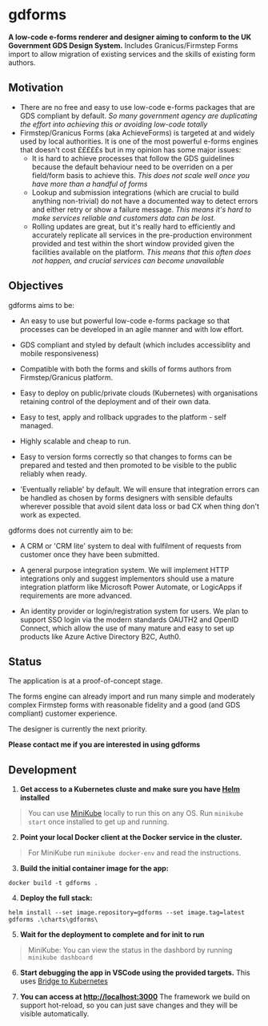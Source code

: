 # gdforms #

**A low-code e-forms renderer and designer aiming to conform to the UK Government GDS Design System.** Includes Granicus/Firmstep Forms import to allow migration of existing services and the skills of existing form authors.

## Motivation ##

- There are no free and easy to use low-code e-forms packages that are GDS compliant by default. *So many government agency are duplicating the effort into achieving this or avoiding low-code totally*
- Firmstep/Granicus Forms (aka AchieveForms) is targeted at and widely used by local authorities. It is one of the most powerful e-forms engines that doesn't cost £££££s but in my opinion has some major issues:
  - It is hard to achieve processes that follow the GDS guidelines because the default behaviour need to be overriden on a per field/form basis to achieve this. *This does not scale well once you have more than a handful of forms*
  - Lookup and submission integrations (which are crucial to build anything non-trivial) do not have a documented way to detect errors and either retry or show a failure message. *This means it's hard to make services reliable and customers data can be lost.*
  - Rolling updates are great, but it's really hard to efficiently and accurately replicate all services in the pre-production environment provided and test within the short window provided given the facilities available on the platform. *This means that this often does not happen, and crucial services can become unavailable*

## Objectives ##

gdforms aims to be:

- An easy to use but powerful low-code e-forms package so that processes can be developed in an agile manner and with low effort.

- GDS compliant and styled by default (which includes accessiblity and mobile responsiveness)

- Compatible with both the forms and skills of forms authors from Firmstep/Granicus platform.

- Easy to deploy on public/private clouds (Kubernetes) with organisations retaining control of the deployment and of their own data.

- Easy to test, apply and rollback upgrades to the platform - self managed.

- Highly scalable and cheap to run.

- Easy to version forms correctly so that changes to forms can be prepared and tested and then promoted to be visible to the public reliably when ready.

- 'Eventually reliable' by default. We will ensure that integration errors can be handled as chosen by forms designers with sensible defaults wherever possible that avoid silent data loss or bad CX when thing don't work as expected.

gdforms does not currently aim to be:

- A CRM or 'CRM lite' system to deal with fulfilment of requests from customer once they have been submitted.

- A general purpose integration system. We will implement HTTP integrations only and suggest implementors should use a mature integration platform like Microsoft Power Automate, or LogicApps if requirements are more advanced.

- An identity provider or login/registration system for users. We plan to support SSO login via the modern standards OAUTH2 and OpenID Connect, which  allow the use of many mature and easy to set up products like Azure Active Directory B2C, Auth0.

## Status ##

The application is at a proof-of-concept stage. 

The forms engine can already import and run many simple and moderately complex Firmstep forms with reasonable fidelity and a good (and GDS compliant) customer experience.

The designer is currently the next priority.

**Please contact me if you are interested in using gdforms**

## Development ##

1) **Get access to a Kubernetes cluste and make sure you have [Helm](https://helm.sh/) installed**

> You can use [MiniKube](https://minikube.sigs.k8s.io/docs/) locally to run this on any OS. Run `minikube start` once installed to get up and running.

2) **Point your local Docker client at the Docker service in the cluster.**

> For MiniKube run `minikube docker-env` and read the instructions. 

3) **Build the initial container image for the app:**
```
docker build -t gdforms .
```

4) **Deploy the full stack:**
```
helm install --set image.repository=gdforms --set image.tag=latest gdforms .\charts\gdforms\
```

5) **Wait for the deployment to complete and for init to run**

> MiniKube: You can view the status in the dashbord by running `minikube dashboard`

6) **Start debugging the app in VSCode using the provided targets.**
This uses [Bridge to Kubernetes](https://devblogs.microsoft.com/visualstudio/bridge-to-kubernetes-ga/)

7) **You can access at [http://localhost:3000](http://localhost:3000)** The framework we build on support hot-reload, so you can just save changes and they will be visible automatically.